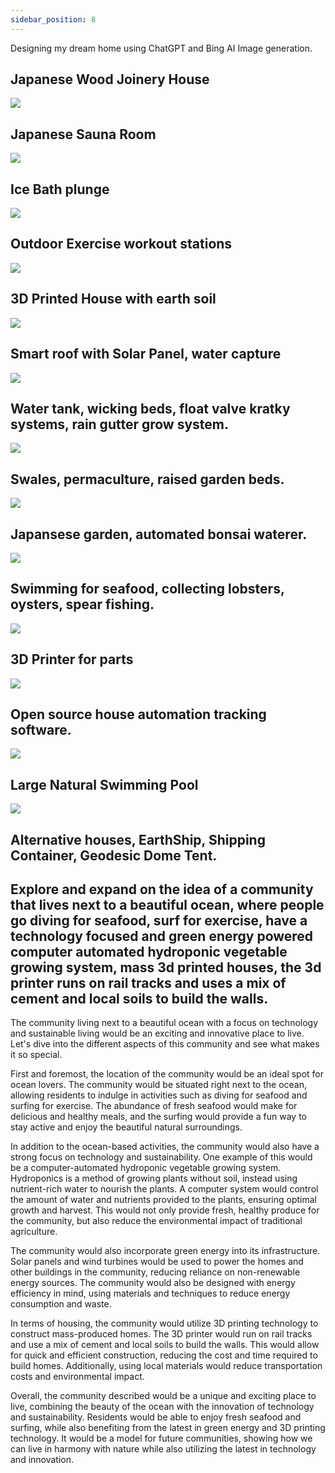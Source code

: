 ```yaml
---
sidebar_position: 8
---
```


Designing my dream home using ChatGPT and Bing AI Image generation.

## Japanese Wood Joinery House

<img src="/assets/img/dream-home/Japanese Wood Joinery House.jpg"/>

## Japanese Sauna Room

<img src="/assets/img/dream-home/Japanese Sauna Room.jpg"/>

## Ice Bath plunge

<img src="/assets/img/dream-home/Ice Bath plunge.jpg"/>

## Outdoor Exercise workout stations

<img src="/assets/img/dream-home/Outdoor Exercise workout stations.jpg"/>

## 3D Printed House with earth soil 

<img src="/assets/img/dream-home/3D Printed House with earth soil.jpg"/>

## Smart roof with Solar Panel, water capture

<img src="/assets/img/dream-home/Smart roof with Solar Panel, water capture.jpg"/>

## Water tank, wicking beds, float valve kratky systems, rain gutter grow system.

<img src="/assets/img/dream-home/Water tank, wicking beds, float valve kratky systems, rain gutter grow system..jpg"/>

## Swales, permaculture, raised garden beds.

<img src="/assets/img/dream-home/Swales, permaculture, raised garden beds.jpg"/>

## Japansese garden, automated bonsai waterer.

<img src="/assets/img/dream-home/Japansese garden, automated bonsai waterer.jpg"/>

## Swimming for seafood, collecting lobsters, oysters, spear fishing.

<img src="/assets/img/dream-home/Swimming for seafood, collecting lobsters, oysters, spear fishing.jpg"/>

## 3D Printer for parts

<img src="/assets/img/dream-home/3D Printer for parts.jpg"/>

## Open source house automation tracking software.

<img src="/assets/img/dream-home/Open source house automation tracking software..jpg"/>

## Large Natural Swimming Pool 

<img src="/assets/img/dream-home/Large Natural Swimming Pool.jpg"/>

## Alternative houses, EarthShip, Shipping Container, Geodesic Dome Tent.

## Explore and expand on the idea of a community that lives next to a beautiful ocean, where people go diving for seafood, surf for exercise, have a technology focused and green energy powered computer automated hydroponic vegetable growing system, mass 3d printed houses, the 3d printer runs on rail tracks and uses a mix of cement and local soils to build the walls. 

The community living next to a beautiful ocean with a focus on technology and sustainable living would be an exciting and innovative place to live. Let's dive into the different aspects of this community and see what makes it so special.

First and foremost, the location of the community would be an ideal spot for ocean lovers. The community would be situated right next to the ocean, allowing residents to indulge in activities such as diving for seafood and surfing for exercise. The abundance of fresh seafood would make for delicious and healthy meals, and the surfing would provide a fun way to stay active and enjoy the beautiful natural surroundings.

In addition to the ocean-based activities, the community would also have a strong focus on technology and sustainability. One example of this would be a computer-automated hydroponic vegetable growing system. Hydroponics is a method of growing plants without soil, instead using nutrient-rich water to nourish the plants. A computer system would control the amount of water and nutrients provided to the plants, ensuring optimal growth and harvest. This would not only provide fresh, healthy produce for the community, but also reduce the environmental impact of traditional agriculture.

The community would also incorporate green energy into its infrastructure. Solar panels and wind turbines would be used to power the homes and other buildings in the community, reducing reliance on non-renewable energy sources. The community would also be designed with energy efficiency in mind, using materials and techniques to reduce energy consumption and waste.

In terms of housing, the community would utilize 3D printing technology to construct mass-produced homes. The 3D printer would run on rail tracks and use a mix of cement and local soils to build the walls. This would allow for quick and efficient construction, reducing the cost and time required to build homes. Additionally, using local materials would reduce transportation costs and environmental impact.

Overall, the community described would be a unique and exciting place to live, combining the beauty of the ocean with the innovation of technology and sustainability. Residents would be able to enjoy fresh seafood and surfing, while also benefiting from the latest in green energy and 3D printing technology. It would be a model for future communities, showing how we can live in harmony with nature while also utilizing the latest in technology and innovation.